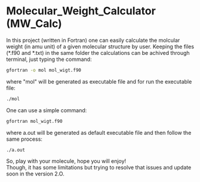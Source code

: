 # Molecular_Weight_Calculator (MW_Calc)
In this project (written in Fortran) one can easily calculate the molcular weight (in amu unit) of a given molecular structure by user. Keeping the files (*.f90 and *.txt) in the same folder the calculations can be achived through terminal, just typing the command:
```sh
gfortran -o mol mol_wigt.f90
```
 where "mol" will be generated as executable file and for run the executable file:
 ```sh
./mol
```
One can use a simple command:
```sh
gfortran mol_wigt.f90
```
where a.out will be generated as default executable file and then follow the same process:
```sh
./a.out
```
So, play with your molecule, hope you will enjoy! \
Though, it has some limitations but trying to resolve that issues and update soon in the version 2.O.
